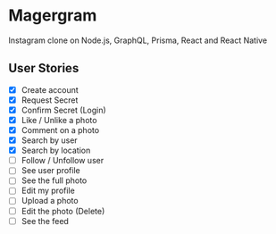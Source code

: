 # Magergram

Instagram clone on Node.js, GraphQL, Prisma, React and React Native

## User Stories

- [x] Create account
- [x] Request Secret
- [x] Confirm Secret (Login)
- [x] Like / Unlike a photo
- [x] Comment on a photo
- [x] Search by user
- [x] Search by location
- [ ] Follow / Unfollow user
- [ ] See user profile
- [ ] See the full photo
- [ ] Edit my profile
- [ ] Upload a photo
- [ ] Edit the photo (Delete)
- [ ] See the feed
